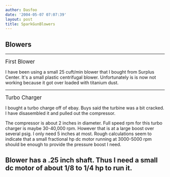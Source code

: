```yaml
---
author: Dasfoo
date: '2004-05-07 07:07:39'
layout: post
title: SparkGunBlowers
---
```


## Blowers
----
<big>First Blower</big>

I have been using a small 25 cuft/min blower that I bought from Surplus Center.  It's a small plastic centrifugal blower.  Unfortunately is is now not working because it got over loaded with titanium dust.

----
<big>Turbo Charger</big>

I bought a turbo charge off of ebay.  Buys said the turbine was a bit cracked.  I have disasembled it and pulled out the compressor.

The compressor is about 2 inches in diameter.  Full speed rpm for this turbo charger is maybe 30-40,000
rpm.  However that is at a large boost over several psig.  I only need 5 inches at most.  Rough calculations seem to indicate that a small fractional hp dc motor running at 3000-5000 rpm should be enough to provide the pressure boost I need.

Blower has a .25 inch shaft.  Thus I need a small dc motor of about 1/8 to 1/4 hp to run it.
----
